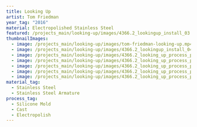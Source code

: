 ```yaml
---
title: Looking Up
artist: Tom Friedman
year_tag: "2016"
material: Electropolished Stainless Steel
featured: /projects_main/looking-up/images/4366.2_lookingup_install_03.jpg
thumbnailImages:
  - image: /projects_main/looking-up/images/tom-friedman-looking-up.mp4
  - image: /projects_main/looking-up/images/4366.2_lookingup_install_04.jpg
  - image: /projects_main/looking-up/images/4366.2_looking_up_process_photos_025.jpeg
  - image: /projects_main/looking-up/images/4366.2_looking_up_process_photos_032.jpeg
  - image: /projects_main/looking-up/images/4366.2_looking_up_process_photos_037.jpeg
  - image: /projects_main/looking-up/images/4366.2_looking_up_process_photos_096.jpeg
  - image: /projects_main/looking-up/images/4366.2_looking_up_process_photos_098.jpeg
material_tag:
  - Stainless Steel
  - Stainless Steel Armature
process_tag:
  - Silicone Mold
  - Cast
  - Electropolish
---
```

